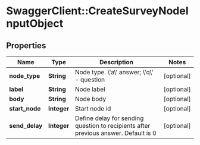 # SwaggerClient::CreateSurveyNodeInputObject

## Properties
Name | Type | Description | Notes
------------ | ------------- | ------------- | -------------
**node_type** | **String** | Node type. \\&#39;a\\&#39; answer; \\&#39;q\\&#39; - question | [optional] 
**label** | **String** | Node label | [optional] 
**body** | **String** | Node body | [optional] 
**start_node** | **Integer** | Start node id | [optional] 
**send_delay** | **Integer** | Define delay for sending question to recipients after previous answer. Default is 0 | [optional] 


